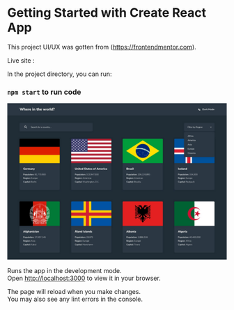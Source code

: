 # Getting Started with Create React App

This project UI/UX was gotten from (https://frontendmentor.com).

Live site : 

In the project directory, you can run:

### `npm start` to run code
![Frontpage](src/assets/img.jpg)

Runs the app in the development mode.\
Open [http://localhost:3000](http://localhost:3000) to view it in your browser.

The page will reload when you make changes.\
You may also see any lint errors in the console.
